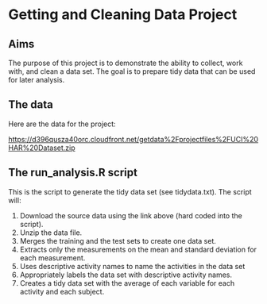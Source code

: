 # Getting and Cleaning Data Project

## Aims
The purpose of this project is to demonstrate the ability to collect, work with, and clean a data set. The goal is to prepare tidy data that can be used for later analysis.

## The data
Here are the data for the project: 

https://d396qusza40orc.cloudfront.net/getdata%2Fprojectfiles%2FUCI%20HAR%20Dataset.zip 

## The run_analysis.R script
This is the script to generate the tidy data set (see tidydata.txt).
The script will:

1. Download the source data using the link above (hard coded into the script).
2. Unzip the data file.
3. Merges the training and the test sets to create one data set.
4. Extracts only the measurements on the mean and standard deviation for each measurement. 
5. Uses descriptive activity names to name the activities in the data set
6. Appropriately labels the data set with descriptive activity names. 
7. Creates a tidy data set with the average of each variable for each activity and each subject. 